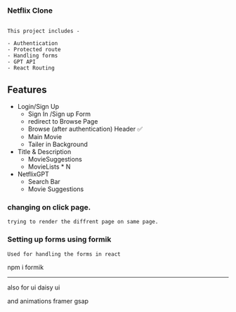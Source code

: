 ### Netflix Clone

```

This project includes -

- Authentication 
- Protected route
- Handling forms
- GPT API 
- React Routing 

```

## Features

- Login/Sign Up
    - Sign In /Sign up Form
    - redirect to Browse Page
     - Browse (after authentication)
 Header ✅
     - Main Movie
     - Tailer in Background
- Title & Description
     - MovieSuggestions
     - MovieLists * N
- NetflixGPT
     - Search Bar
     - Movie Suggestions

### changing on click page.

```
trying to render the diffrent page on same page.
```

### Setting up forms using formik


```
Used for handling the forms in react
```

 npm i formik

----

also for ui daisy ui

and animations 
framer
gsap


